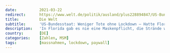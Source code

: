 ```yaml
---
date:          2021-03-22
redirect:      https://www.welt.de/politik/ausland/plus228894847/US-Bundesstaat-Weniger-Tote-ohne-Lockdown-Hatte-Florida-am-Ende-doch-recht.html
title:         Die Welt
subtitle:      'US-Bundesstaat: Weniger Tote ohne Lockdown – Hatte Florida am Ende doch recht?'
description:   'In Florida gab es nie eine Maskenpflicht, die Strände waren zu keinem Zeitpunkt geschlossen – und seit September gehen alle Kinder ganz normal zur Schule. Trotzdem sind weniger Menschen an Corona gestorben als im US-Durchschnitt. Wie kann das sein? Eine Spurensuche.'
country:       [DE]
categories:    [Zahlen, MSM]
tags:          [massnahmen, lockdown, paywall]
---
```

